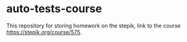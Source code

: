 # auto-tests-course
This repository for storing homework on the stepik, link to the course https://stepik.org/course/575.
